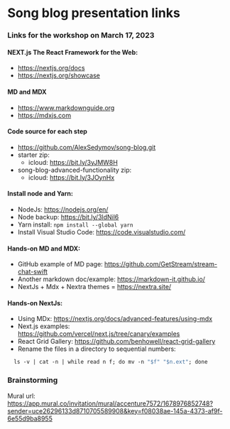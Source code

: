 # Song blog presentation links


### Links for the workshop on March 17, 2023

#### NEXT.js The React Framework for the Web:
* https://nextjs.org/docs
* https://nextjs.org/showcase

#### MD and MDX
* https://www.markdownguide.org
* https://mdxjs.com

#### Code source for each step
*  https://github.com/AlexSedymov/song-blog.git
* starter zip: 
  * icloud: https://bit.ly/3yJMW8H
* song-blog-advanced-functionality zip: 
  * icloud: https://bit.ly/3JOynHx

#### Install node and Yarn:
* NodeJs: https://nodejs.org/en/
* Node backup: https://bit.ly/3ldNil6
* Yarn install: ```npm install --global yarn```
* Install Visual Studio Code: https://code.visualstudio.com/

#### Hands-on MD and MDX:
* GitHub example of MD page: https://github.com/GetStream/stream-chat-swift
* Another markdown doc/example: https://markdown-it.github.io/
* NextJs + Mdx + Nextra themes = https://nextra.site/

#### Hands-on NextJs:
* Using MDx: https://nextjs.org/docs/advanced-features/using-mdx
* Next.js examples: https://github.com/vercel/next.js/tree/canary/examples
* React Grid Gallery: https://github.com/benhowell/react-grid-gallery
* Rename the files in a directory to sequential numbers:
```dockerfile
  ls -v | cat -n | while read n f; do mv -n "$f" "$n.ext"; done
```

### Brainstorming
Mural url:
https://app.mural.co/invitation/mural/accenture7572/1678976852748?sender=uce26296133d8710705589908&key=f08038ae-145a-4373-af9f-6e55d9ba8955
